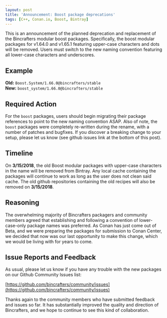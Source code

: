 ```yaml
---
layout: post
title: 'Announcement: Boost package deprecations'
tags: [C++, Conan.io, Boost, Bintray]
---
```


This is an announcement of the planned deprecation and replacement of the Bincrafters modular boost packages. Specifically, the boost modular packages for v1.64.0 and v1.65.1 featuring upper-case characters and dots will be removed.  Users must switch to the new naming convention featuring all lower-case characters and underscores. 

## Example  

**Old:** `Boost.System/1.66.0@bincrafters/stable`  
**New:** `boost_system/1.66.0@bincrafters/stable`  

## Required Action  
For the `boost` packages, users should begin migrating their package references to point to the new naming convention ASAP.  Also of note, the `boost` packages were completely re-written during the rename, with a number of patches and bugfixes.  If you discover a breaking change to your setup, please let us know (see github issues link at the bottom of this post).  
	
## Timeline  
On **3/15/2018**, the old Boost modular packages with upper-case characters in the name will be removed from Bintray.  Any local cache containing the packages will continue to work as long as the user does not clean said cache. The old github repositories containing the old recipes will also be removed on **3/15/2018**. 

## Reasoning  
The overwhelming majority of Bincrafters packagers and community members agreed that establishing and following a convention of lower-case-only package names was preferred.  As Conan has just come out of Beta, and we were preparing the packages for submission to Conan Center, we decided that now was our last opportunity to make this change, which we would be living with for years to come.   

## Issue Reports and Feedback  
As usual, please let us know if you have any trouble with the new packages on our Github Community Issues list: 

[https://github.com/bincrafters/community/issues](https://github.com/bincrafters/community/issues)

Thanks again to the community members who have submitted feedback and issues so far.  It has substantially improved the quality and direction of Bincrafters, and we hope to continue to see this kind of collaboration. 